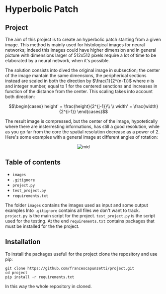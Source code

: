 # Hyperbolic Patch 
## Project
The aim of this project is to create an hyperbolic patch starting from a given image. 
This method is mainly used for histological images for neural networks; indeed this images could have higher dimension and in general picture with dimensions larger of 512x512 pixels require a lot of time to be elaborated by a neural network, when it's possible. 

The solution consists into dived the original image in subsection; the center of the image mantain the same dimensions, the peripherical sections instead are scaled in both the direction by $\frac{1}{2^{n-1}}$ where *n* is and integer number, equal to 1 for the centered senctions and increases in function of the distance from the center. 
This scaling takes into account both direction: 

$$\begin{cases}
height' = \frac{height}{2^{j-1}}\\
\\ width' = \frac{width}{2^{i-1}}
\end{cases}$$

The result image is compressed, but the center of the image, hypotetically where there are insterresting informations, has still a good resolution, while as you go far from the core the spatial resolution decrease as a power of 2. 
Here's some examples with a general image at different angles of rotation:
<div align='center'>
<img src="https://i.ibb.co/KKdQBTw/Hyperbolic-patches.png" alt="mid" border="0">
</div>

## Table of contents

 - `images`
 - `.gitignore`
 - `project.py`
 - `test_project.py`
 - `requirements.txt`

The folder `images`  contains the images used as input and some output examples
Into `.gitignore` contains all files we don't want to track. 
`project.py` is the main script for the project.
`test_project.py` is the script used for the testing. 
At the end `requirements.txt` contains packages that must be installed for the the project.

## Installation 
 To install the packages usefull for the project clone the repository and use pip: 
 ```
git clone https://github.com/francescapunzetti/project.git
cd project
pip install -r requirements.txt
```
In this way the whole repository in cloned.

